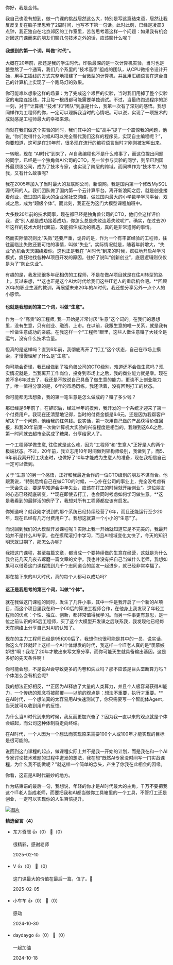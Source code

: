 你好，我是金伟。

我自己也没有想到，做一门课的挑战居然这么大，特别是写这篇结束语，居然让我反反复复在脑子里思索了2周时间，也写不下第一句话。此时此刻，已经是凌晨3点钟，我正独自在北京郊区的工作室里，苦苦思考着这样一个问题：如果我有机会对因这门课而来的朋友们聊几句技术之外的话，应该聊什么呢？

#### 我想到的第一个词，叫做“时代”。

大概在20年前，那还是我的学生时代，印象最深的是一次计算机实验，当时也是整整熬了一个通宵，我们几个系里的“技术高手”组成的团队，从CPU微指令设计开始，用手工插线的方式完整地搭建了一台微型的计算机，并且用汇编语言在这台自己的计算机上实现了一个跑马灯的效果。

你可能难以想象这样的场景：为了完成这个艰巨的实验，当时我们用掉了整个实验室的电路连接线，并且每一根线都可能需要单独调试。不过，当最终跑通程序的那一刻，对于“计算机”“技术”和“团队”到底是什么，我第一次有了深刻的感悟。我想同样作为工程师的你，一定可以理解我当时的心情吧。可以说，实现了一项技术的成就感是工程师最大的幸福来源。

而就在我们做这个实验的同时，我们其中的一位“高手”提了一个震惊我的问题，他说, “你们觉得什么时候AI可以完全替代我们这样的程序员，实现自主编程呢？”，你要知道，这可是在20年前，很多现在流行的编程语言当时才刚刚被发明出来。

一转眼，现在 “AI时代”到来了，AI自我编程也不是什么难事了，而这位提出问题的同学，已经是一个独角兽AI公司的CTO。另一位参与实验的同学，则早已到国外最顶级公司，成为了技术专家，也实现了阶层的跨域。而同样作为“技术牛人”的我，又有什么故事呢?

我在2005年加入了当时最大的互联网公司，新浪网。我是国内第一个修改MySQL源代码的人。我们团队做了国内第一个云计算平台。离开新浪网之后，就是创业接着创业，做过国内最大的企业家社交网络，做过国内最大的小学数学学习平台，双减之后，成为“超级个体”。而此刻，我正在为这门大模型课程加班中。

大多数20年前的技术同事，现在都已经是独角兽公司的CTO，他们会这样评价我，说“别人都是成功接着成功，你怎么总是失败连着失败呢?”。确实，在过去20年这样的技术大时代面前，没能抓住成功的机遇，真的是非常遗憾的事情。

然而实际情况则比“失败”还要严重，诡异的是，作为一个有丰富经验的工程师，往往面临比失败还要可怕的事情，叫做“失业”。实际情况就是，随着年龄增大，“失业”危机会天天围绕着你。这也正是我在 “AI时代”到来的时候，疯狂地开启AI学习模式，疯狂地找各种AI项目开发的原因。往好了说叫“创新创业”，底层逻辑则仅仅是为了“防止失业”。

有趣的是，我发现很多年纪相仿的工程师，不是在做AI项目就是在往AI转型的路上。反过来想，**这也正是这个AI大时代给我们这些IT老人的重启机会吧。**回顾20年的职业生涯的教训，再展望未来20年的AI时代，我还想分享另外一点个人的小感悟。

#### 也就是我想到的第二个词，叫做“生意”。

作为一个“高贵”的工程师, 我一开始是非常讨厌“生意”这个词的。在我们的思想里，没有生意，只有创业、融资、上市。在以前，我跟生意的唯一关系，就是我有一堆做生意成功的亲戚。在我这样一个“工程师”眼里，这些人做生意赚了大钱全是运气，没有什么技术含量。

但真的是这样吗？直到6年前，我彻底离开了“打工”这个状态，自己在市场上摸索，才慢慢理解了什么是“生意”。

你可能会奇怪，我已经做到了独角兽公司的CTO级别，难道还不会做生意吗？现实情况就是，当我离开工作岗位，投身到市场上之后，我的商业能力就是零。现在差不多6年过去了，我还是不敢说自己具备了做生意的能力，更谈不上创业能力了。唯一值得分享的是，6年的市场历练，我还活着，没有回到打工的状态。

你可能都无法想象，我的第一笔生意是怎么做成的？赚了多少钱？

那已经是6年前了，在辞职后，经过半年的摸索，我开发的一个系统才迎来了第一个付费用户。我现在还清楚地记得，当时的付费金额是6.6元，还是因为我帮客户解决了一个问题，他给我的红包钱。说实话，第一次用自己做的产品获得价值回报，和我20年前第一次做计算机大实验的兴奋程度是相当的。我赚到这6.6之后，第一时间就去超市全买成了糖果，分享给家人了。

一个工程师学做生意, 往往就是这么难，因为“工程师”和“生意人”正好是人的两个极端状态。不过，20年前，我立志用10年时间做到架构师级别，我做到了。而5、6年前我离开打工状态时，也做好了10年才能成为生意人的准备，现在我相信自己一定可以做到。

关于“生意”的另一个感悟，正好和我最近合作的一位CTO级别的朋友不谋而合。他跟我说，“特别后悔自己在做CTO的时候，一心扑在公司的事业上，完全没考虑有一天会失业，要是早知道会中年失业，应该在打工的时候就开始创业”。这位朋友的心态已经彻底转变，**现在即使去打工，也会同时考虑如何学习做生意。**这是我看到的最鲜活的例子了，我想对所有工程师都应该有启发。

你知道吗？就我刚才说到的那个系统已经持续经营了6年，而且还能运行至少20年，现在已经有几万付费用户了。我想这就算一个小小的“生意”了。

而说回到我们的大模型开发课程呢？实际上我一开始就知道它是不完美的，我最开始并不是什么AI专家，也在摸爬滚打中学习，而且AI领域变化太快了，今天的知识明天就过期了，那怎么办呢?

我把这门课程，甚至每篇文章，都当成一个要持续做的生意在经营，这就是为什么我会花几天几夜去琢磨一篇文章的文字。我也并没有把自己当做什么老师，我想如果可以借着这门课程找到几千个志同道合的朋友一起进步，就已经非常幸福了。

那在接下来的AI大时代，真的每个人都可以成功吗?

#### 这正是我思考的第三个词，叫做“个体”。

就在我做这门课程的同时，发生了几件小事，其中一件是我开启了一个新的AI项目，而这个项目里我在和一个00后的算法工程师合作，在他身上我发现了年轻工程师的优点：个性、独立、创新，都非常值得我学习。而另一件事更有意思，是一位之前认识的95后工程师，买了这个大模型开发课之后联系我，我发现他已经每天在网络上分享自己对AI的认知了。

现在的主力工程师已经是95和00后了，我想你也很可能是其中的一员，说实话，你这么年轻就赶上这样一个AI个体爆发的时代，我这样一个IT老人真的是“羡慕嫉妒恨”啊！我花了20年才敢出来写文章分享，而你可能天生就具备输出基因，这是多好的先天条件啊！

你可能会想，不是说AI会导致更多的内卷和失业吗？那不应该是巨头垄断算力吗？个体怎么会有机会呢?

我的想法正好相反，**正因为AI释放了大量的人类算力，并且个人极容易获得AI能力，一个传统的观念将被颠覆——以前的观点是：想法不重要，执行才重要。**在AI时代，一个想法真的太容易用AI快速测试了，你只需要写一个智能体Agent，当天就可以收到用户的反馈。

为什么当AI时代到来的时候，我反而更加兴奋了？因为我一直以来的观点就是个体会崛起，而公司这种体制将走向终结。

在AI时代，一个人因为一个想法而实现原来需要100个人或100年才能实现的目标是很可能的。

说回到这门课程的起点，做课程实际上并不是我一开始的计划，而是我在和一个AI专家讨论技术难题的过程中迸发的想法，我在想“既然AI专家没时间写一门实战课程，为什么我不能做呢？”就这样一个简单的念头，产生了你我在此相会的因缘。

你看，这正是AI时代最妙的地方。

作为结束语的最后一句，我想说，年轻的你才是AI时代最大的主角，千万不要把我这个IT老人当成老师，而要把我和AI都当做你工具箱里的一个工具，不管打工还是创业，一定可以实现你的人生百倍提升。

[![图片](https://static001.geekbang.org/resource/image/67/ed/673yy7ccac5282615d6bc35dd57772ed.jpg?wh=1142x801)](http://jsj.top/f/AVNelq)
<div><strong>精选留言（4）</strong></div><ul>
<li><span>东方奇骥</span> 👍（0） 💬（0）<p>很精彩，感谢老师</p>2025-02-10</li><br/><li><span>V</span> 👍（0） 💬（0）<p>这门课最大的价值在最后一篇，值了。🙂</p>2025-02-05</li><br/><li><span>小车车</span> 👍（0） 💬（0）<p>感动</p>2024-10-30</li><br/><li><span>daydaygo</span> 👍（0） 💬（0）<p>一起加油</p>2024-10-18</li><br/>
</ul>